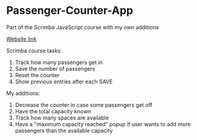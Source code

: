 # Passenger-Counter-App
Part of the Scrimba JavaScript course with my own additions

[Website link](https://passengercounter-devlethiwe.netlify.app/)

Scrimba course tasks:
  1. Track how many passengers get in
  2. Save the number of passengers
  3. Reset the counter
  4. Show previous entries after each SAVE

My additions:
  1. Decrease the counter in case some passengers get off
  2. Have the total capacity known
  3. Track how many spaces are available
  4. Have a "maximum capacity reached" popup if user wants to add more passengers than the available capacity
